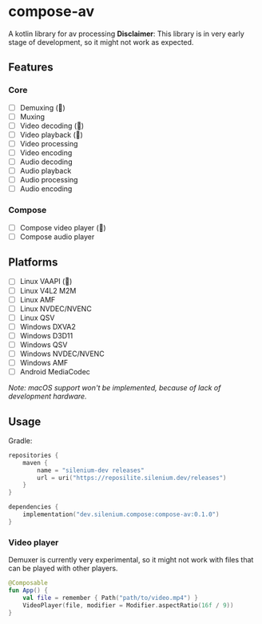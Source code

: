 # compose-av

A kotlin library for av processing
**Disclaimer**: This library is in very early stage of development, so it might not work as expected.

## Features

### Core

- [ ] Demuxing (🚧)
- [ ] Muxing
- [ ] Video decoding (🚧)
- [ ] Video playback (🚧)
- [ ] Video processing
- [ ] Video encoding
- [ ] Audio decoding
- [ ] Audio playback
- [ ] Audio processing
- [ ] Audio encoding

### Compose

- [ ] Compose video player (🚧)
- [ ] Compose audio player

## Platforms

- [ ] Linux VAAPI (🚧)
- [ ] Linux V4L2 M2M
- [ ] Linux AMF
- [ ] Linux NVDEC/NVENC
- [ ] Linux QSV
- [ ] Windows DXVA2
- [ ] Windows D3D11
- [ ] Windows QSV
- [ ] Windows NVDEC/NVENC
- [ ] Windows AMF
- [ ] Android MediaCodec

*Note: macOS support won't be implemented, because of lack of development hardware.*

## Usage

Gradle:

```kotlin
repositories {
    maven {
        name = "silenium-dev releases"
        url = uri("https://reposilite.silenium.dev/releases")
    }
}

dependencies {
    implementation("dev.silenium.compose:compose-av:0.1.0")
}
```

### Video player

Demuxer is currently very experimental, so it might not work with files that can be played with other players.

```kotlin
@Composable
fun App() {
    val file = remember { Path("path/to/video.mp4") }
    VideoPlayer(file, modifier = Modifier.aspectRatio(16f / 9))
}
```
